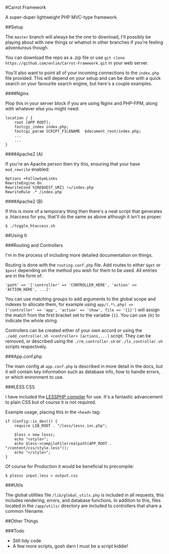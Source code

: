 #Carrot Framework

A super-duper lightweight PHP MVC-type framework.

##Setup

The `master` branch will always be the one to download, I'll possibly be playing about with new things or whatnot in other branches if you're feeling adventurous though.

You can download the repo as a .zip file or use `git clone https://github.com/enlim/Carrot-Framework.git` in your web server.

You'll also want to point all of your incoming connections to the `index.php` file provided. This will depend on your setup and can be done with a quick search on your favourite search engine, but here's a couple examples.

####Nginx

Plop this in your server block if you are using Nginx and PHP-FPM, along with whatever else you might need:

```
location / {
    root [APP ROOT];
    fastcgi_index index.php;
    fastcgi_param SCRIPT_FILENAME  $document_root/index.php;
    ...
    ...
}
```

####Apache2 (A)

If you're an Apache person then try this, ensuring that your have `mod_rewrite` enabled:

```
Options +FollowSymLinks
RewriteEngine On
RewriteCond %{REQUEST_URI} !=/index.php
RewriteRule .* /index.php

```

####Apache2 (B)

If this is more of a temporary thing then there's a neat script that generates a .htaccess for you, that'll do the same as above although it isn't as proper.

```
$ ./toggle_htaccess.sh
```

##Using It

###Routing and Controllers

I'm in the process of including more detailed documentation on things.

Routing is done with the `routing.conf.php` file. Add routes to either `$get` or `$post` depending on the method you wish for them to be used. All entries are in the form of:

`'path' => '['controller' => 'CONTROLLER_HERE', 'action' => 'ACTION_HERE', ...]'`

You can use matching groups to add arguments to the global scope and indexes to allocate them, for example using `app/(.*\.php) => ['controller' => 'app', 'action' => 'show', file => '{1}']` will assign the match from the first bracket set to the variable `{1}`. You can use `{0}` to indicate the whole string.

Controllers can be created either of your own accord or using the `./add_controller.sh <controller> [actions,...]` script. They can be removed, or described using the `./rm_controller.sh` or `./ls_controller.sh` scripts respectively.

###App.conf.php

The main config at `app.conf.php` is described in more detail in the docs, but it will contain key information such as database info, how to handle errors, or which enironment to use. 

###LESS CSS

I have included the [LESSPHP compiler](http://leafo.net/lessphp/) for use. It's a fantastic advancement to plain CSS but of course it is not required. 

Example usage, placing this in the `<head>` tag:

```
if (Config::is_dev()) {
	require LIB_ROOT . "/less/lessc.inc.php";

	$less = new lessc;
	echo "<style>";
	echo $less->compileFile(realpath(APP_ROOT . "/content/css/style.less"));
	echo "</style>";
}
```

Of course for Production it would be beneficial to precompile:

```
$ plessc input.less > output.css
```

###Utils

The global utilities file `/lib/global_utils.php` is included in all requests, this includes rendering, errors, and database functions. In addition to this, files located in the `/app/utils/` directory are included to controllers that share a common filename.

##Other Things

###Todo

* Still tidy code
* A few more scripts, gosh darn I must be a script kiddie!
